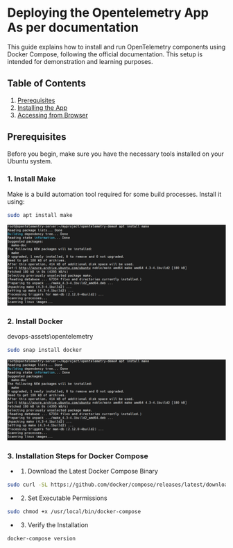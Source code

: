 # Deploying the Opentelemetry App As per documentation

This guide explains how to install and run OpenTelemetry components using Docker Compose, following the official documentation. This setup is intended for demonstration and learning purposes.

## Table of Contents
1. [Prerequisites](#prerequisites)
2. [Installing the App](#installing-the-app)
3. [Accessing from Browser](#accessing-from-browser)


## Prerequisites

Before you begin, make sure you have the necessary tools installed on your Ubuntu system.

### 1. Install Make
Make is a build automation tool required for some build processes. Install it using:
```sh
sudo apt install make
```
![Install make](assets/ss_02.png)

### 2. Install Docker
devops-assets\opentelemetry
```sh
sudo snap install docker
```
![Description of Image](assets/ss_02.png)


### 3. Installation Steps for Docker Compose
 - 1. Download the Latest Docker Compose Binary

 ```sh
 sudo curl -SL https://github.com/docker/compose/releases/latest/download/docker-compose-linux-x86_64 -o /usr/local/bin/docker-compose
 ```

 - 2. Set Executable Permissions

 ```sh
 sudo chmod +x /usr/local/bin/docker-compose
 ```

 - 3. Verify the Installation

```sh
docker-compose version
```


